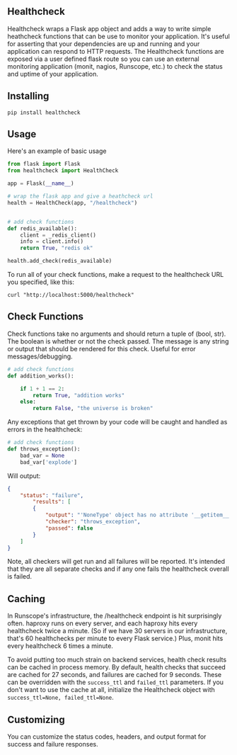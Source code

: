 Healthcheck
----------

Healthcheck wraps a Flask app object and adds a way to write simple heathcheck functions that can be use to monitor your application.  It's useful for asserting that your dependencies are up and running and your application can respond to HTTP requests.  The Healthcheck functions are exposed via a user defined flask route so you can use an external monitoring application (monit, nagios, Runscope, etc.) to check the status and uptime of your application.

Installing
----------

```
pip install healthcheck

```

Usage
-----

Here's an example of basic usage

```python
from flask import Flask
from healthcheck import HealthCheck

app = Flask(__name__)

# wrap the flask app and give a heathcheck url
health = HealthCheck(app, "/healthcheck")


# add check functions
def redis_available():
    client = _redis_client()
    info = client.info()
    return True, "redis ok"

health.add_check(redis_available)
```

To run all of your check functions, make a request to the healthcheck URL
you specified, like this:

```
curl "http://localhost:5000/healthcheck"
```

Check Functions
---------------

Check functions take no arguments and should return a tuple of (bool, str).
The boolean is whether or not the check passed.  The message is any string or
output that should be rendered for this check.  Useful for error
messages/debugging.

```python
# add check functions
def addition_works():

	if 1 + 1 == 2:
		return True, "addition works"
	else:
		return False, "the universe is broken"
```

Any exceptions that get thrown by your code will be caught and handled as
errors in the healthcheck:

```python
# add check functions
def throws_exception():
	bad_var = None
	bad_var['explode']

```

Will output:

```json
{
	"status": "failure",
		"results": [
		{
			"output": "'NoneType' object has no attribute '__getitem__'",
			"checker": "throws_exception",
			"passed": false
		}
	]
}
```

Note, all checkers will get run and all failures will be reported.  It's
intended that they are all separate checks and if any one fails the
healthcheck overall is failed.

Caching
-------

In Runscope's infrastructure, the /healthcheck endpoint is hit surprisingly
often. haproxy runs on every server, and each haproxy hits every healthcheck
twice a minute. (So if we have 30 servers in our infrastructure, that's 60
healthchecks per minute to every Flask service.) Plus, monit hits every
healthcheck 6 times a minute. 

To avoid putting too much strain on backend services, health check results can
be cached in process memory. By default, health checks that succeed are cached
for 27 seconds, and failures are cached for 9 seconds. These can be overridden
with the `success_ttl` and `failed_ttl` parameters. If you don't want to use
the cache at all, initialize the Healthcheck object with `success_ttl=None,
failed_ttl=None`.

Customizing
-----------

You can customize the status codes, headers, and output format for success and
failure responses.  
